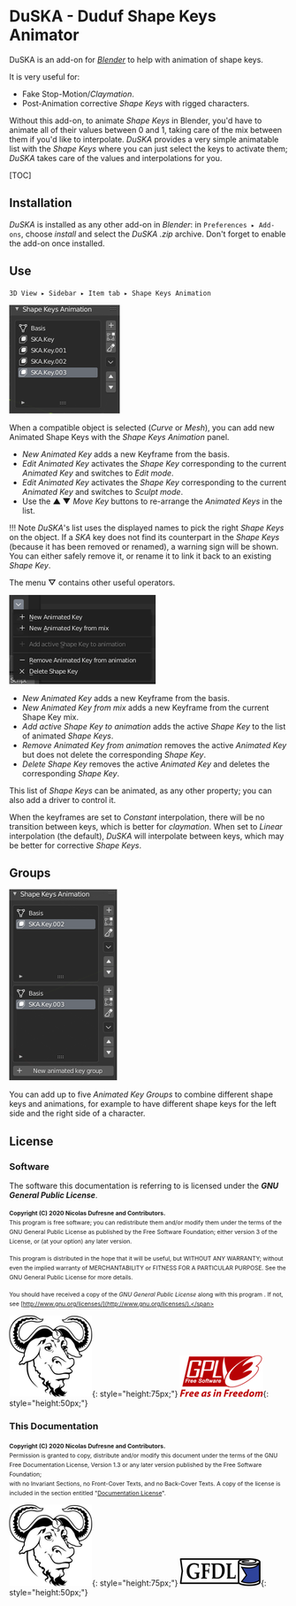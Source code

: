 # DuSKA - Duduf Shape Keys Animator

DuSKA is an add-on for [*Blender*](http://blender.org) to help with animation of shape keys.

It is very useful for:

- Fake Stop-Motion/*Claymation*.
- Post-Animation corrective *Shape Keys* with rigged characters.

Without this add-on, to animate *Shape Keys* in Blender, you'd have to animate all of their values between 0 and 1, taking care of the mix between them if you'd like to interpolate. *DuSKA* provides a very simple animatable list with the *Shape Keys* where you can just select the keys to activate them; *DuSKA* takes care of the values and interpolations for you.

[TOC]

## Installation

*DuSKA* is installed as any other add-on in *Blender*: in `Preferences ▸ Add-ons`, choose *install* and select the *DuSKA* *.zip* archive. Don't forget to enable the add-on once installed.

## Use

`3D View ▸ Sidebar ▸ Item tab ▸ Shape Keys Animation`

![](img/captures/duska-panel.png)

When a compatible object is selected (*Curve* or *Mesh*), you can add new Animated Shape Keys with the *Shape Keys Animation* panel.

- *New Animated Key* adds a new Keyframe from the basis.
- *Edit Animated Key* activates the *Shape Key* corresponding to the current *Animated Key* and switches to *Edit mode*.
- *Edit Animated Key* activates the *Shape Key* corresponding to the current *Animated Key* and switches to *Sculpt mode*.
- Use the **▲ ▼** *Move Key* buttons to re-arrange the *Animated Keys* in the list.

!!! Note
    *DuSKA*'s list uses the displayed names to pick the right *Shape Keys* on the object. If a *SKA* key does not find its counterpart in the *Shape Keys* (because it has been removed or renamed), a warning sign will be shown. You can either safely remove it, or rename it to link it back to an existing *Shape Key*.

The menu **▽** contains other useful operators.

![](img/captures/duska-popup.png)

- *New Animated Key* adds a new Keyframe from the basis.
- *New Animated Key from mix* adds a new Keyframe from the current Shape Key mix.
- *Add active Shape Key to animation* adds the active *Shape Key* to the list of animated *Shape Keys*.
- *Remove Animated Key from animation* removes the active *Animated Key* but does not delete the corresponding *Shape Key*.
- *Delete Shape Key* removes the active *Animated Key* and deletes the corresponding *Shape Key*.

This list of *Shape Keys* can be animated, as any other property; you can also add a driver to control it.

When the keyframes are set to *Constant* interpolation, there will be no transition between keys, which is better for *claymation*. When set to *Linear* interpolation (the default), *DuSKA* will interpolate between keys, which may be better for corrective *Shape Keys*.

## Groups

![](img/captures/duska-groups.png)

You can add up to five *Animated Key Groups* to combine different shape keys and animations, for example to have different shape keys for the left side and the right side of a character.

## License

### Software

The software this documentation is referring to is licensed under the ***GNU General Public License***.

<span style="font-size:0.75em;">**Copyright (C)  2020 Nicolas Dufresne and Contributors.**  
This program is free software; you can redistribute them and/or modify them under the terms of the GNU General Public License as published by the Free Software Foundation; either version 3 of the License, or (at your option) any later version.</span>

<span style="font-size:0.75em;">This program is distributed in the hope that it will be useful, but WITHOUT ANY WARRANTY; without even the implied warranty of MERCHANTABILITY or FITNESS FOR A PARTICULAR PURPOSE. See the GNU General Public License for more details.</span>

<span style="font-size:0.75em;">You should have received a copy of the *GNU General Public License* along with this program . If not, see [http://www.gnu.org/licenses/](http://www.gnu.org/licenses/).</span>

![GNU](img/licenses/gnu.png){: style="height:75px;"} ![GPL3](img/licenses/gplv3.png){: style="height:50px;"}

### This Documentation

<span style="font-size:0.75em;">**Copyright (C)  2020 Nicolas Dufresne and Contributors.**  
Permission is granted to copy, distribute and/or modify this document under the terms of the GNU Free Documentation License, Version 1.3 or any later version published by the Free Software Foundation;  
with no Invariant Sections, no Front-Cover Texts, and no Back-Cover Texts.
A copy of the license is included in the section entitled "[Documentation License](licenses/gfdl.md)".</span>

![GNU](img/licenses/gnu.png){: style="height:75px;"} ![GFDL](img/licenses/gfdl-logo.png){: style="height:50px;"}